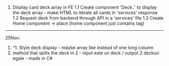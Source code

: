 1. Display card deck array in FE
1.1 Create component 'Deck..' to display the deck array - make HTML to iterate all cards in 'services' response
1.2 Request deck from backend through API in a 'services' file
1.3 Create Home component -> place <deck></deck> (home component just contains <deck> tag)

------

25Nov:
1. ^1. Style deck display - maybe array like instead of one long column
2.  method that splits the deck in 2 - input este un deck  / outpot 2 deckuri egale - made in C#
